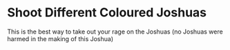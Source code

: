 # Shoot Different Coloured Joshuas
This is the best way to take out your rage on the Joshuas (no Joshuas were harmed in the making of this Joshua)
